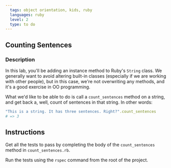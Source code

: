 ```yaml
---
  tags: object orientation, kids, ruby 
  languages: ruby
  level: 2
  type: to do
---
```


## Counting Sentences

### Description

In this lab, you'll be adding an instance method to Ruby's `String` class. We
generally want to avoid altering built-in classes (especially if we are working with
other people), but in this case, we're not overwriting any methods, and it's a good
exercise in OO programming.

What we'd like to be able to do is call a `count_sentences` method on a string, and
get back a, well, count of sentences in that string. In other words:

```ruby
"This is a string. It has three sentences. Right?".count_sentences
# => 3
```

## Instructions

Get all the tests to pass by completing the body of the `count_sentences` method
in `count_sentences.rb`.

Run the tests using the `rspec` command from the root of the project.